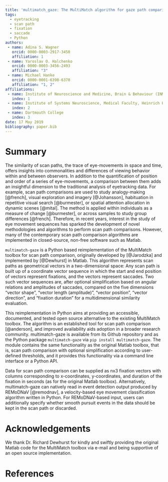 ```yaml
---
title: 'multimatch_gaze: The MultiMatch algorithm for gaze path comparison in Python'
tags:
  - eyetracking
  - scan path
  - fixation
  - saccade
  - Python
authors:
 - name: Adina S. Wagner
   orcid: 0000-0003-2917-3450
   affiliation: 1
 - name: Yaroslav O. Halchenko
   orcid: 0000-0003-3456-2493
   affiliation: "3"
 - name: Michael Hanke
   orcid: 0000-0001-6398-6370
   affiliation: "1, 2"
affiliations:
 - name: Institute of Neuroscience and Medicine, Brain & Behaviour (INM-7), Research Centre Jülich, Jülich, Germany
   index: 1
 - name: Institute of Systems Neuroscience, Medical Faculty, Heinrich Heine University Düsseldorf, Düsseldorf, Germany
   index: 2
 - name: Dartmouth College
   index: 3
date: 17 May 2019
bibliography: paper.bib
---
```


# Summary

The similarity of scan paths, the trace of eye-movements
in space and time, offers insights into commonalities
and differences of viewing behavior within and between
observers. In addition to the quantification of position
and order of a series of eye-movements, a comparison
between them adds an insightful dimension to the traditional
analysis of eyetracking data. For example, scan path
comparisons are used to study analogy-making [@french],
visual exploration and imagery [@Johansson], habituation
in repetitive visual search [@burmester], or spatial
attention allocation in dynamic scenes [@mital]. The method
is applied within individuals as a measure of change [@burmester],
or across samples to study group differences [@french].
Therefore, in recent years, interest
in the study of eye movement sequences has sparked the development
of novel methodologies and algorithms to perform scan path
comparisons. However, many of the contemporary scan path
comparison algorithms are implemented in closed-source,
non-free software such as Matlab.

``multimatch-gaze`` is a Python based
reimplementation of the MultiMatch toolbox for scan path
comparison, originally developed by [@Jarodzka] and
implemented by [@Dewhurst] in Matlab.
This algorithm represents scan paths as geometrical
vectors in a two-dimensional space: Any scan path is built
up of a coordinate vector sequence in which the start and end position
of vectors represent fixations, and the vectors represent
saccades. Two such vector sequences
are, after optional simplification based on angular relations
and amplitudes of saccades,
compared on the five dimensions “vector shape”, “vector
length (amplitude)”, “vector position”, “vector direction”,
and “fixation duration” for a multidimensional similarity
evaluation.

This reimplementation in Python aims at providing an
accessible, documented, and tested open
source alternative to the existing MultiMatch toolbox. The algorithm
is an established tool for scan path comparison [@anderson],
and improved availability aids adoption
in a broader research community. multimatch-gaze
is available from its Github repository
and as the Python package ``multimatch-gaze`` via ``pip install multimatch-gaze``.
The module contains the same functionality as the original
Matlab toolbox, that is, scan path comparison with optional
simplification according to user-defined thresholds, and it
provides this functionality via a command line interface or
a Python API.

Data for scan path comparison can be supplied as nx3
fixation vectors with columns corresponding to x-coordinates,
y-coordinates, and duration of the fixation in seconds (as for
the original Matlab toolbox).
Alternatively, multimatch-gaze can natively read in event detection
output produced by REMoDNaV [@remodnav], a velocity-based eye movement
classification algorithm written in Python.
For REMoDNaV-based input,
users can additionally specify whether smooth pursuit events
in the data should be kept in the scan path or
discarded.

# Acknowledgements

We thank Dr. Richard Dewhurst for kindly and swiftly providing
the original Matlab code for the MultiMatch toolbox via e-mail
and being supportive of an open source implementation.

# References

